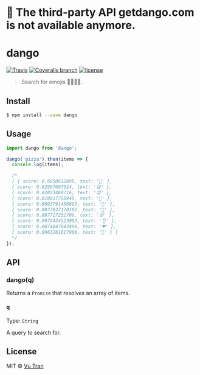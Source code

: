 # 🚧 The third-party API getdango.com is not available anymore.

# dango

[![Travis](https://img.shields.io/travis/vutran/dango/develop.svg?maxAge=2592000&style=flat-square)](https://travis-ci.org/vutran/dango) [![Coveralls branch](https://img.shields.io/coveralls/vutran/dango/develop.svg?maxAge=2592000&style=flat-square)](https://coveralls.io/github/vutran/dango) [![license](https://img.shields.io/github/license/vutran/dango.svg?maxAge=2592000&style=flat-square)](LICENSE)

> Search for emojis 🍕😋😍🐷.

## Install

```bash
$ npm install --save dango
```

## Usage

```js
import dango from 'dango';

dango('pizza').then(items => {
  console.log(items);

  /*
  [ { score: 0.6858612895, text: '🍕' },
  { score: 0.02997607924, text: '😋' },
  { score: 0.02023460716, text: '😍' },
  { score: 0.010817755945, text: '🐷' },
  { score: 0.0093791456893, text: '👅' },
  { score: 0.0077837170102, text: '🙌' },
  { score: 0.007717252709, text: '😛' },
  { score: 0.0075424523093, text: '👌' },
  { score: 0.0074847843498, text: '❤' },
  { score: 0.0063261617906, text: '🍴' } ]
  */
});
```

## API

### dango(q)

Returns a `Promise` that resolves an array of items.

#### q

Type: `String`

A query to search for.

## License

MIT © [Vu Tran](https://github.com/vutran/)
